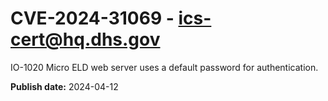# CVE-2024-31069 - ics-cert@hq.dhs.gov

IO-1020 Micro ELD web server uses a default password for authentication.



**Publish date:** 2024-04-12
